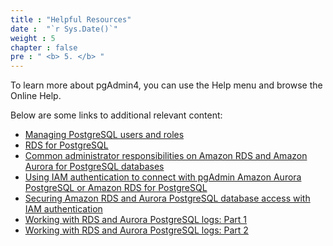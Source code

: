 ```yaml
---
title : "Helpful Resources"
date :  "`r Sys.Date()`" 
weight : 5
chapter : false
pre : " <b> 5. </b> "
---
```


To learn more about pgAdmin4, you can use the Help menu and browse the Online Help.

Below are some links to additional relevant content:

- [Managing PostgreSQL users and roles](https://aws.amazon.com/blogs/database/managing-postgresql-users-and-roles/)
- [RDS for PostgreSQL](https://aws.amazon.com/blogs/database/category/database/amazon-rds/rds-for-postgresql/) 
- [Common administrator responsibilities on Amazon RDS and Amazon Aurora for PostgreSQL databases](https://aws.amazon.com/blogs/database/common-administrator-responsibilities-on-amazon-rds-and-aurora-for-postgresql-databases/)
- [Using IAM authentication to connect with pgAdmin Amazon Aurora PostgreSQL or Amazon RDS for PostgreSQL](https://aws.amazon.com/blogs/database/using-iam-authentication-to-connect-with-pgadmin-amazon-aurora-postgresql-or-amazon-rds-for-postgresql/) 
- [Securing Amazon RDS and Aurora PostgreSQL database access with IAM authentication](https://aws.amazon.com/blogs/database/securing-amazon-rds-and-aurora-postgresql-database-access-with-iam-authentication/)
- [Working with RDS and Aurora PostgreSQL logs: Part 1](https://aws.amazon.com/blogs/database/working-with-rds-and-aurora-postgresql-logs-part-1/)
- [Working with RDS and Aurora PostgreSQL logs: Part 2](https://aws.amazon.com/blogs/database/working-with-rds-and-aurora-postgresql-logs-part-2/)

